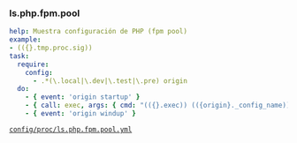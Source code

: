 ### ls.php.fpm.pool

```yml
help: Muestra configuración de PHP (fpm pool)
example:
- (({}.tmp.proc.sig))
task:
  require:
    config:
      - .*(\.local|\.dev|\.test|\.pre) origin
  do:
    - { event: 'origin startup' }
    - { call: exec, args: { cmd: "(({}.exec)) (({origin}._config_name)) exec cat /etc/php/(({origin}.appsetting.service.www.php.release))/fpm/pool.d/www.conf | grep -Ev \"^;\" | grep -v \"^[[:space:]]*$\"", out: true }}
    - { event: 'origin windup' }
```
[```config/proc/ls.php.fpm.pool.yml```](../config/proc/ls.php.fpm.pool.yml)
